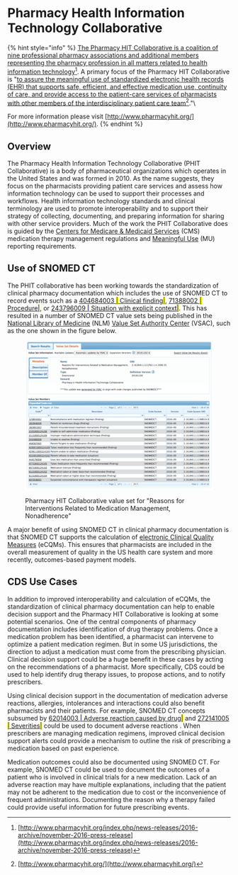 # Pharmacy Health Information Technology Collaborative

{% hint style="info" %}
[The Pharmacy HIT Collaborative is a coalition of nine professional pharmacy associations and additional members representing the pharmacy profession in all matters related to health information technology](#user-content-fn-1)[^1]. A primary focus of the Pharmacy HIT Collaborative is "[to assure the meaningful use of standardized electronic health records (EHR) that supports safe, efficient, and effective medication use, continuity of care, and provide access to the patient-care services of pharmacists with other members of the interdisciplinary patient care team](#user-content-fn-2)[^2]."\


For more information please visit [http://www.pharmacyhit.org/](http://www.pharmacyhit.org/).
{% endhint %}

## Overview

The Pharmacy Health Information Technology Collaborative (PHIT Collaborative) is a body of pharmaceutical organizations which operates in the United States and was formed in 2010. As the name suggests, they focus on the pharmacists providing patient care services and assess how information technology can be used to support their processes and workflows. Health information technology standards and clinical terminology are used to promote interoperability and to support their strategy of collecting, documenting, and preparing information for sharing with other service providers. Much of the work the PHIT Collaborative does is guided by the [Centers for Medicare & Medicaid Services](https://www.cms.gov/medicare/prescription-drug-coverage/prescriptiondrugcovcontra/mtm.html) (CMS) medication therapy management regulations and [Meaningful Use](https://www.healthit.gov/providers-professionals/meaningful-use-definition-objectives) (MU) reporting requirements.

## Use of SNOMED CT

The PHIT collaborative has been working towards the standardization of clinical pharmacy documentation which includes the use of SNOMED CT to record events such as a [404684003 <mark style="color:blue;">|</mark> Clinical finding<mark style="color:blue;">|</mark>](http://snomed.info/id/404684003), [71388002 <mark style="color:blue;">|</mark> Procedure<mark style="color:blue;">|</mark>](http://snomed.info/id/71388002), or [243796009 <mark style="color:blue;">|</mark> Situation with explicit context<mark style="color:blue;">|</mark>](http://snomed.info/id/243796009). This has resulted in a number of SNOMED CT value sets being published in the [National Library of Medicine](https://www.nlm.nih.gov/) (NLM) [Value Set Authority Center](https://vsac.nlm.nih.gov/) (VSAC), such as the one shown in the figure below.

<figure><img src="../../images/123897690.png" alt=""><figcaption><p>Pharmacy HIT Collaborative value set for "Reasons for Interventions Related to Medication Management, Nonadherence"</p></figcaption></figure>

A major benefit of using SNOMED CT in clinical pharmacy documentation is that SNOMED CT supports the calculation of [electronic Clinical Quality Measures](https://ecqi.healthit.gov/ecqms#eCQMs) (eCQMs). This ensures that pharmacists are included in the overall measurement of quality in the US health care system and more recently, outcomes-based payment models.

## CDS Use Cases

In addition to improved interoperability and calculation of eCQMs, the standardization of clinical pharmacy documentation can help to enable decision support and the Pharmacy HIT Collaborative is looking at some potential scenarios. One of the central components of pharmacy documentation includes identification of drug therapy problems. Once a medication problem has been identified, a pharmacist can intervene to optimize a patient medication regimen. But in some US jurisdictions, the direction to adjust a medication must come from the prescribing physician. Clinical decision support could be a huge benefit in these cases by acting on the recommendations of a pharmacist. More specifically, CDS could be used to help identify drug therapy issues, to propose actions, and to notify prescribers.

Using clinical decision support in the documentation of medication adverse reactions, allergies, intolerances and interactions could also benefit pharmacists and their patients. For example, SNOMED CT concepts subsumed by [62014003 <mark style="color:blue;">|</mark> Adverse reaction caused by drug<mark style="color:blue;">|</mark>](http://snomed.info/id/62014003) and [272141005 <mark style="color:blue;">|</mark> Severities<mark style="color:blue;">|</mark>](http://snomed.info/id/272141005) could be used to document adverse reactions . When prescribers are managing medication regimens, improved clinical decision support alerts could provide a mechanism to outline the risk of prescribing a medication based on past experience.

Medication outcomes could also be documented using SNOMED CT. For example, SNOMED CT could be used to document the outcomes of a patient who is involved in clinical trials for a new medication. Lack of an adverse reaction may have multiple explanations, including that the patient may not be adherent to the medication due to cost or the inconvenience of frequent administrations. Documenting the reason why a therapy failed could provide useful information for future prescribing events.

[^1]: [http://www.pharmacyhit.org/index.php/news-releases/2016-archive/november-2016-press-release](http://www.pharmacyhit.org/index.php/news-releases/2016-archive/november-2016-press-release)

[^2]: [http://www.pharmacyhit.org/](http://www.pharmacyhit.org/)
